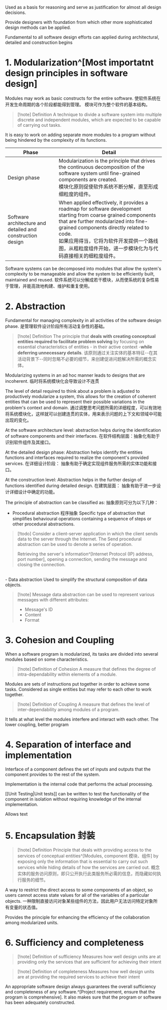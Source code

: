 Used as a basis for reasoning and serve as justification for almost all design decisions.

Provide designers with foundation from which other more sophisticated design methods can be applied.

Fundamental to all software design efforts can applied during architectural, detailed and construction begins
# 1. Modularization^[Most importatnt design principles in software design]
Modules may work as basic constructs for the entire software.
使软件系统在开发生命周期的各个阶段都能得到管理。 模块可作为整个软件的基本结构。

>[!note] Definition
>A technique to divide a software system into multiple discrete and independent modules, which are expected to be capable of carrying out tasks.

It is easy to work on adding separate more modules to a program without being hindered by the complexity of its functions.

| Phase                                                      | Detail                                                                                                                                                                                                                                                       |
| ---------------------------------------------------------- | ------------------------------------------------------------------------------------------------------------------------------------------------------------------------------------------------------------------------------------------------------------ |
| Design phase                                               | Modularization is the principle that drives the continuous decomposition of the software system until fine-grained components are created.<br>模块化原则促使软件系统不断分解，直至形成细粒度的组件。<br>                                                                                |
| Software architecture and detailed and construction design | When applied effectively, it provides a roadmap for software development starting from coarse grained components that are further modularized into fine-grained components directly related to code.<br>如果应用得当，它将为软件开发提供一个路线图，从粗粒度组件开始，进一步模块化为与代码直接相关的细粒度组件。 |

Software systems can be decomposed into modules that allow the system's complexity to be manageable and allow the system to be efficiently built, maintained and reused.
软件系统可以分解成若干模块，从而使系统的复杂性易于管理，并能高效地构建、维护和重复使用。

# 2. Abstraction
Fundamental for managing complexity in all activities of the software design phase.
是管理软件设计阶段所有活动复杂性的基础。
>[!note] Definition
>The principle that **deals with creating conceptual entities required to facilitate problem solving** by focusing on essential characteristics of entities - in their active context -**while deferring unnecessary details**.
>该原则通过关注实体的基本特征--在其活动背景下--同时忽略不必要的细节，来创建促进问题解决所需的概念实体。

Modularizing systems in an ad hoc manner leads to designs that are incoherent.
临时将系统模块化会导致设计不连贯

The level of detail required to think about a problem is adjusted to productively modularize a system, this  allows for the creation of coherent entities that can be used to represent their possible variations in the problem's context and domain.
通过调整思考问题所需的详细程度，可以有效地将系统模块化，这样就可以创建连贯的实体，用来表示问题的上下文和领域中可能出现的变化。

At the software architecture level: abstraction helps during the identification of software components and their interfaces.
在软件结构层面：抽象化有助于识别软件组件及其接口。

At the detailed design phase: Abstraction helps identify the entities functions and interfaces required to realize the component's provided services.
在详细设计阶段： 抽象有助于确定实现组件服务所需的实体功能和接口。

At the construction level: Abstraction helps in the further design of functions identified during detailed design.
在建筑层面： 抽象有助于进一步设计详细设计中确定的功能。

The principle of abstraction can be classified as:
抽象原则可分为以下几种：

- Procedural abstraction 程序抽象
	Specific type of abstraction that simplifies behavioural operations containing a sequence of steps or other procedural abstractions.

>[!todo] Consider a client-server application in which the client sends data to the server through the Internet.
>The Send procedural abstraction can be used to denote a series of operation.
>
>Retrieving the server's information^[Internet Protocol (IP) address, port number], opening a connection, sending the message and closing the connection.
<br>
- Data abstraction
	Used to simplify the structural composition of data objects.

>[!note] Message data abstraction can be used to represent various messages with different attributes:
>- Message's ID
>- Content
>- Format
>
# 3. Cohesion and Coupling
When a software program is modularized, its tasks are divided into several modules based on some characteristics.

>[!note] Definition of Cohesion
>A measure that defines the degree of intra-dependability within elements of a module.

Modules are sets of instructions put together in order to achieve some tasks. Considered as single entities but may refer to each other to work together.

>[!note] Definition of Coupling
>A measure that defines the level of inter-dependability among modules of a program.

It tells at what level the modules interfere and interact with each other. The lower coupling, better program

# 4. Separation of interface and implementation

Interface of a component defines the set of inputs and outputs that the component provides to the rest of the system.

Implementation is the internal code that performs the actual processing.

[[Unit Testing|Unit tests]] can be written to test the functionality of the component in isolation without requiring knowledge of the internal implementation.

Allows text 

# 5. Encapsulation 封装
>[!note] Definition
>Principle that deals with providing access to the services of conceptual entities^[Modules, component 模块、组件] by exposing only the information that is essential to carry out such services while hiding details of how the services are carried out.
>概念实体的服务访问原则，即只公开执行此类服务所必需的信息，而隐藏如何执行服务的细节。

A way to restrict the direct access to some components of an object, so users cannot access state values for all of the variables of a particular objects.
一种限制直接访问对象某些组件的方法，因此用户无法访问特定对象所有变量的状态值。

Provides the principle for enhancing the efficiency of the collaboration among modularized units.
# 6. Sufficiency and completeness
>[!note] Definition of sufficiency
>Measures how well design units are at providing only the services that are sufficient for achieving their intent

>[!note] Definition of completeness
>Measures how well design units are at providing the required services to achieve their intent
>

An appropriate software design always guarantees the overall sufficiency and completeness of any software.^[Project requirement, ensure that the program is comprehensive]. It also makes sure that the program or software has been adequately constructed.